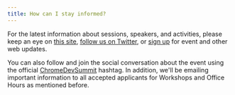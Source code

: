 ```yaml
---
title: How can I stay informed?
---
```


For the latest information about sessions, speakers, and activities, please keep an eye on [this site](/), <a href="https://twitter.com/ChromiumDev" target="_blank" rel="noopener noreferrer">follow us on Twitter</a>, or [sign up](http://web.dev/subscribe) for event and other web updates.

You can also follow and join the social conversation about the event using the official <a href="https://twitter.com/hashtag/ChromeDevSummit" target="_blank" rel="noopener noreferrer">ChromeDevSummit</a> hashtag. In addition, we'll be emailing important information to all accepted applicants for Workshops and Office Hours as mentioned before.
